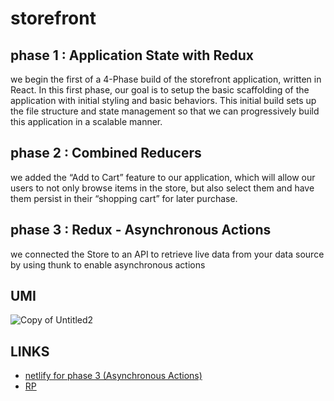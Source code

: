 # storefront

## phase 1 : Application State with Redux
 we begin the first of a 4-Phase build of the storefront application, written in React. In this first phase, our goal is to setup the basic scaffolding of the application with initial styling and basic behaviors. This initial build sets up the file structure and state management so that we can progressively build this application in a scalable manner.
## phase 2 : Combined Reducers
we added the “Add to Cart” feature to our application, which will allow our users to not only browse items in the store, but also select them and have them persist in their “shopping cart” for later purchase.

## phase 3 :  Redux - Asynchronous Actions
we connected the Store to an API to retrieve live data from your data source by using thunk to enable asynchronous actions 


 ## UMI
![Copy of Untitled2](https://user-images.githubusercontent.com/90922969/171061306-10f46311-fee1-4fb4-b990-f11b5dfec954.jpg)

 ## LINKS
 - [netlify for phase 3 (Asynchronous Actions)](https://62accc58d1e60d0009602c28--cozy-unicorn-74cd5b.netlify.app/)
 - [RP](https://github.com/neveenaburomman/storefront/pulls)

